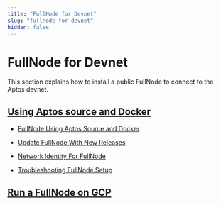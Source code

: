 ```yaml
---
title: "FullNode for Devnet"
slug: "fullnode-for-devnet"
hidden: false
---
```


# FullNode for Devnet

This section explains how to install a public FullNode to connect to the Aptos devnet.

## [Using Aptos source and Docker](fullnode-source-code-and-docker.md)

- [FullNode Using Aptos Source and Docker](fullnode-source-code-and-docker.md)

- [Update FullNode With New Releases](update-fullnode-with-new-releases.md)

- [Network Identity For FullNode](network-identity-fullnode.md)

- [Troubleshooting FullNode Setup](troubleshooting-fullnode.md)

## [Run a FullNode on GCP](run-a-fullnode-on-gcp.md)


